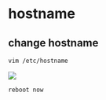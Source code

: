 # hostname

## change hostname
````bash
vim /etc/hostname
````
[<img src="https://i.imgur.com/ngvhLAH.png">](https://i.imgur.com/ngvhLAH.png)

````bash
reboot now
````

